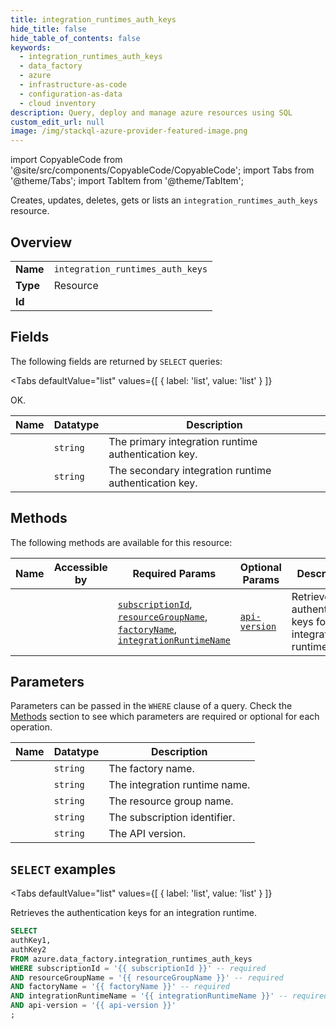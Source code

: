 ```yaml
--- 
title: integration_runtimes_auth_keys
hide_title: false
hide_table_of_contents: false
keywords:
  - integration_runtimes_auth_keys
  - data_factory
  - azure
  - infrastructure-as-code
  - configuration-as-data
  - cloud inventory
description: Query, deploy and manage azure resources using SQL
custom_edit_url: null
image: /img/stackql-azure-provider-featured-image.png
---
```


import CopyableCode from '@site/src/components/CopyableCode/CopyableCode';
import Tabs from '@theme/Tabs';
import TabItem from '@theme/TabItem';

Creates, updates, deletes, gets or lists an <code>integration_runtimes_auth_keys</code> resource.

## Overview
<table><tbody>
<tr><td><b>Name</b></td><td><code>integration_runtimes_auth_keys</code></td></tr>
<tr><td><b>Type</b></td><td>Resource</td></tr>
<tr><td><b>Id</b></td><td><CopyableCode code="azure.data_factory.integration_runtimes_auth_keys" /></td></tr>
</tbody></table>

## Fields

The following fields are returned by `SELECT` queries:

<Tabs
    defaultValue="list"
    values={[
        { label: 'list', value: 'list' }
    ]}
>
<TabItem value="list">

OK.

<table>
<thead>
    <tr>
    <th>Name</th>
    <th>Datatype</th>
    <th>Description</th>
    </tr>
</thead>
<tbody>
<tr>
    <td><CopyableCode code="authKey1" /></td>
    <td><code>string</code></td>
    <td>The primary integration runtime authentication key.</td>
</tr>
<tr>
    <td><CopyableCode code="authKey2" /></td>
    <td><code>string</code></td>
    <td>The secondary integration runtime authentication key.</td>
</tr>
</tbody>
</table>
</TabItem>
</Tabs>

## Methods

The following methods are available for this resource:

<table>
<thead>
    <tr>
    <th>Name</th>
    <th>Accessible by</th>
    <th>Required Params</th>
    <th>Optional Params</th>
    <th>Description</th>
    </tr>
</thead>
<tbody>
<tr>
    <td><a href="#list"><CopyableCode code="list" /></a></td>
    <td><CopyableCode code="select" /></td>
    <td><a href="#parameter-subscriptionId"><code>subscriptionId</code></a>, <a href="#parameter-resourceGroupName"><code>resourceGroupName</code></a>, <a href="#parameter-factoryName"><code>factoryName</code></a>, <a href="#parameter-integrationRuntimeName"><code>integrationRuntimeName</code></a></td>
    <td><a href="#parameter-api-version"><code>api-version</code></a></td>
    <td>Retrieves the authentication keys for an integration runtime.</td>
</tr>
</tbody>
</table>

## Parameters

Parameters can be passed in the `WHERE` clause of a query. Check the [Methods](#methods) section to see which parameters are required or optional for each operation.

<table>
<thead>
    <tr>
    <th>Name</th>
    <th>Datatype</th>
    <th>Description</th>
    </tr>
</thead>
<tbody>
<tr id="parameter-factoryName">
    <td><CopyableCode code="factoryName" /></td>
    <td><code>string</code></td>
    <td>The factory name.</td>
</tr>
<tr id="parameter-integrationRuntimeName">
    <td><CopyableCode code="integrationRuntimeName" /></td>
    <td><code>string</code></td>
    <td>The integration runtime name.</td>
</tr>
<tr id="parameter-resourceGroupName">
    <td><CopyableCode code="resourceGroupName" /></td>
    <td><code>string</code></td>
    <td>The resource group name.</td>
</tr>
<tr id="parameter-subscriptionId">
    <td><CopyableCode code="subscriptionId" /></td>
    <td><code>string</code></td>
    <td>The subscription identifier.</td>
</tr>
<tr id="parameter-api-version">
    <td><CopyableCode code="api-version" /></td>
    <td><code>string</code></td>
    <td>The API version.</td>
</tr>
</tbody>
</table>

## `SELECT` examples

<Tabs
    defaultValue="list"
    values={[
        { label: 'list', value: 'list' }
    ]}
>
<TabItem value="list">

Retrieves the authentication keys for an integration runtime.

```sql
SELECT
authKey1,
authKey2
FROM azure.data_factory.integration_runtimes_auth_keys
WHERE subscriptionId = '{{ subscriptionId }}' -- required
AND resourceGroupName = '{{ resourceGroupName }}' -- required
AND factoryName = '{{ factoryName }}' -- required
AND integrationRuntimeName = '{{ integrationRuntimeName }}' -- required
AND api-version = '{{ api-version }}'
;
```
</TabItem>
</Tabs>
